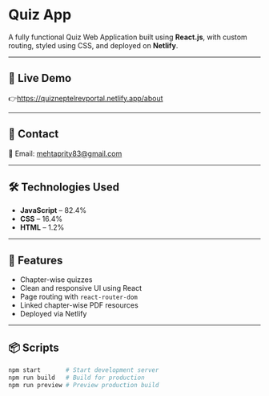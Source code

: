 # Quiz App

A fully functional Quiz Web Application built using **React.js**, with custom routing, styled using CSS, and deployed on **Netlify**.

---

## 🚀 Live Demo

👉https://quizneptelrevportal.netlify.app/about


---

## 📧 Contact

📩 Email: mehtaprity83@gmail.com

---

## 🛠️ Technologies Used

- **JavaScript** – 82.4%
- **CSS** – 16.4%
- **HTML** – 1.2%

---

## 🧪 Features

- Chapter-wise quizzes
- Clean and responsive UI using React
- Page routing with `react-router-dom`
- Linked chapter-wise PDF resources
- Deployed via Netlify

---

## 📦 Scripts

```bash
npm start       # Start development server
npm run build   # Build for production
npm run preview # Preview production build

